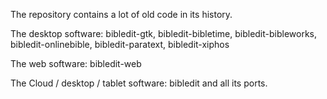 The repository contains a lot of old code in its history.

The desktop software: bibledit-gtk, bibledit-bibletime, bibledit-bibleworks, bibledit-onlinebible, bibledit-paratext, bibledit-xiphos

The web software: bibledit-web

The Cloud / desktop / tablet software: bibledit and all its ports.
